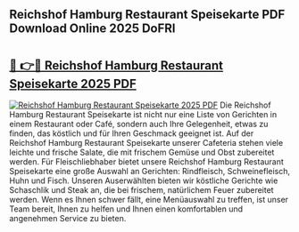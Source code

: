 ## Reichshof Hamburg Restaurant Speisekarte PDF Download Online 2025 DoFRl

# <h2><a href="http://gcbqsy.nevu.top/?p=Reichshof+Hamburg+Restaurant+Speisekarte">🔗 👉🔴 Reichshof Hamburg Restaurant Speisekarte 2025 PDF</a></h2>

[![Reichshof Hamburg Restaurant Speisekarte 2025 PDF](https://i.imgur.com/dBaPXMq.png)](http://gcbqsy.nevu.top/?p=Reichshof+Hamburg+Restaurant+Speisekarte)
Die Reichshof Hamburg Restaurant Speisekarte ist nicht nur eine Liste von Gerichten in einem Restaurant oder Café, sondern auch Ihre Gelegenheit, etwas zu finden, das köstlich und für Ihren Geschmack geeignet ist. Auf der Reichshof Hamburg Restaurant Speisekarte unserer Cafeteria stehen viele leichte und frische Salate, die mit frischem Gemüse und Obst zubereitet werden. Für Fleischliebhaber bietet unsere Reichshof Hamburg Restaurant Speisekarte eine große Auswahl an Gerichten: Rindfleisch, Schweinefleisch, Huhn und Fisch. Unseren Auserwählten bieten wir köstliche Gerichte wie Schaschlik und Steak an, die bei frischem, natürlichem Feuer zubereitet werden. Wenn es Ihnen schwer fällt, eine Menüauswahl zu treffen, ist unser Team bereit, Ihnen zu helfen und Ihnen einen komfortablen und angenehmen Service zu bieten.
